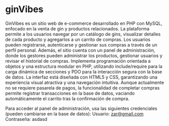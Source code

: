 # ginVibes
GinVibes es un sitio web de e-commerce desarrollado en PHP con MySQL, enfocado en la venta de gin y productos relacionados. La plataforma permite a los usuarios navegar por un catálogo de gins, visualizar detalles de cada producto y agregarlos a un carrito de compras. Los usuarios pueden registrarse, autenticarse y gestionar sus compras a través de un perfil personal. Además, el sitio cuenta con un panel de administración, donde los gestores pueden administrar los productos, gestionar usuarios y revisar el historial de compras. Implementa programación orientada a objetos y una estructura modular en PHP, utilizando include/require para la carga dinámica de secciones y PDO para la interacción segura con la base de datos. La interfaz está diseñada con HTML5 y CSS, garantizando una experiencia visual atractiva y una navegación intuitiva. Aunque actualmente no se requiere pasarela de pagos, la funcionalidad de completar compras permite registrar transacciones en la base de datos, vaciando automáticamente el carrito tras la confirmación de compra.

Para acceder al panel de administración, usa las siguientes credenciales (pueden cambiarse en la base de datos):
Usuario: zar@gmail.com
Contraseña: asdasd
